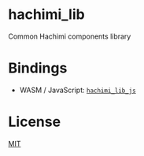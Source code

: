# hachimi_lib
Common Hachimi components library

# Bindings
- WASM / JavaScript: [`hachimi_lib_js`](https://github.com/Hachimi-Hachimi/hachimi_lib_js)

# License
[MIT](License)